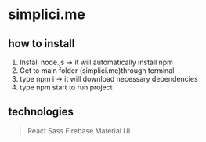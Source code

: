 # simplici.me

## how to install

1. Install node.js -> it will automatically install npm
2. Get to main folder (simplici.me)through terminal
3. type npm i   -> it will download necessary dependencies
4. type npm start to run project

## technologies

> React
> Sass
> Firebase
> Material UI
